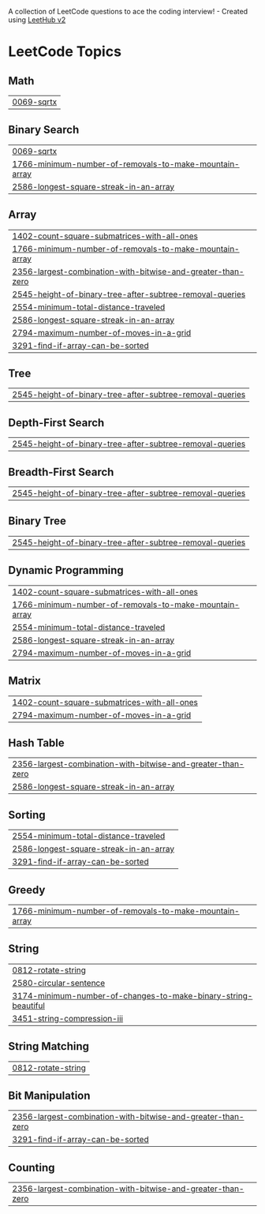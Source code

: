 A collection of LeetCode questions to ace the coding interview! - Created using [LeetHub v2](https://github.com/arunbhardwaj/LeetHub-2.0)
<!---LeetCode Topics Start-->
# LeetCode Topics
## Math
|  |
| ------- |
| [0069-sqrtx](https://github.com/patrabishwo/LeetCode/tree/master/0069-sqrtx) |
## Binary Search
|  |
| ------- |
| [0069-sqrtx](https://github.com/patrabishwo/LeetCode/tree/master/0069-sqrtx) |
| [1766-minimum-number-of-removals-to-make-mountain-array](https://github.com/patrabishwo/LeetCode/tree/master/1766-minimum-number-of-removals-to-make-mountain-array) |
| [2586-longest-square-streak-in-an-array](https://github.com/patrabishwo/LeetCode/tree/master/2586-longest-square-streak-in-an-array) |
## Array
|  |
| ------- |
| [1402-count-square-submatrices-with-all-ones](https://github.com/patrabishwo/LeetCode/tree/master/1402-count-square-submatrices-with-all-ones) |
| [1766-minimum-number-of-removals-to-make-mountain-array](https://github.com/patrabishwo/LeetCode/tree/master/1766-minimum-number-of-removals-to-make-mountain-array) |
| [2356-largest-combination-with-bitwise-and-greater-than-zero](https://github.com/patrabishwo/LeetCode/tree/master/2356-largest-combination-with-bitwise-and-greater-than-zero) |
| [2545-height-of-binary-tree-after-subtree-removal-queries](https://github.com/patrabishwo/LeetCode/tree/master/2545-height-of-binary-tree-after-subtree-removal-queries) |
| [2554-minimum-total-distance-traveled](https://github.com/patrabishwo/LeetCode/tree/master/2554-minimum-total-distance-traveled) |
| [2586-longest-square-streak-in-an-array](https://github.com/patrabishwo/LeetCode/tree/master/2586-longest-square-streak-in-an-array) |
| [2794-maximum-number-of-moves-in-a-grid](https://github.com/patrabishwo/LeetCode/tree/master/2794-maximum-number-of-moves-in-a-grid) |
| [3291-find-if-array-can-be-sorted](https://github.com/patrabishwo/LeetCode/tree/master/3291-find-if-array-can-be-sorted) |
## Tree
|  |
| ------- |
| [2545-height-of-binary-tree-after-subtree-removal-queries](https://github.com/patrabishwo/LeetCode/tree/master/2545-height-of-binary-tree-after-subtree-removal-queries) |
## Depth-First Search
|  |
| ------- |
| [2545-height-of-binary-tree-after-subtree-removal-queries](https://github.com/patrabishwo/LeetCode/tree/master/2545-height-of-binary-tree-after-subtree-removal-queries) |
## Breadth-First Search
|  |
| ------- |
| [2545-height-of-binary-tree-after-subtree-removal-queries](https://github.com/patrabishwo/LeetCode/tree/master/2545-height-of-binary-tree-after-subtree-removal-queries) |
## Binary Tree
|  |
| ------- |
| [2545-height-of-binary-tree-after-subtree-removal-queries](https://github.com/patrabishwo/LeetCode/tree/master/2545-height-of-binary-tree-after-subtree-removal-queries) |
## Dynamic Programming
|  |
| ------- |
| [1402-count-square-submatrices-with-all-ones](https://github.com/patrabishwo/LeetCode/tree/master/1402-count-square-submatrices-with-all-ones) |
| [1766-minimum-number-of-removals-to-make-mountain-array](https://github.com/patrabishwo/LeetCode/tree/master/1766-minimum-number-of-removals-to-make-mountain-array) |
| [2554-minimum-total-distance-traveled](https://github.com/patrabishwo/LeetCode/tree/master/2554-minimum-total-distance-traveled) |
| [2586-longest-square-streak-in-an-array](https://github.com/patrabishwo/LeetCode/tree/master/2586-longest-square-streak-in-an-array) |
| [2794-maximum-number-of-moves-in-a-grid](https://github.com/patrabishwo/LeetCode/tree/master/2794-maximum-number-of-moves-in-a-grid) |
## Matrix
|  |
| ------- |
| [1402-count-square-submatrices-with-all-ones](https://github.com/patrabishwo/LeetCode/tree/master/1402-count-square-submatrices-with-all-ones) |
| [2794-maximum-number-of-moves-in-a-grid](https://github.com/patrabishwo/LeetCode/tree/master/2794-maximum-number-of-moves-in-a-grid) |
## Hash Table
|  |
| ------- |
| [2356-largest-combination-with-bitwise-and-greater-than-zero](https://github.com/patrabishwo/LeetCode/tree/master/2356-largest-combination-with-bitwise-and-greater-than-zero) |
| [2586-longest-square-streak-in-an-array](https://github.com/patrabishwo/LeetCode/tree/master/2586-longest-square-streak-in-an-array) |
## Sorting
|  |
| ------- |
| [2554-minimum-total-distance-traveled](https://github.com/patrabishwo/LeetCode/tree/master/2554-minimum-total-distance-traveled) |
| [2586-longest-square-streak-in-an-array](https://github.com/patrabishwo/LeetCode/tree/master/2586-longest-square-streak-in-an-array) |
| [3291-find-if-array-can-be-sorted](https://github.com/patrabishwo/LeetCode/tree/master/3291-find-if-array-can-be-sorted) |
## Greedy
|  |
| ------- |
| [1766-minimum-number-of-removals-to-make-mountain-array](https://github.com/patrabishwo/LeetCode/tree/master/1766-minimum-number-of-removals-to-make-mountain-array) |
## String
|  |
| ------- |
| [0812-rotate-string](https://github.com/patrabishwo/LeetCode/tree/master/0812-rotate-string) |
| [2580-circular-sentence](https://github.com/patrabishwo/LeetCode/tree/master/2580-circular-sentence) |
| [3174-minimum-number-of-changes-to-make-binary-string-beautiful](https://github.com/patrabishwo/LeetCode/tree/master/3174-minimum-number-of-changes-to-make-binary-string-beautiful) |
| [3451-string-compression-iii](https://github.com/patrabishwo/LeetCode/tree/master/3451-string-compression-iii) |
## String Matching
|  |
| ------- |
| [0812-rotate-string](https://github.com/patrabishwo/LeetCode/tree/master/0812-rotate-string) |
## Bit Manipulation
|  |
| ------- |
| [2356-largest-combination-with-bitwise-and-greater-than-zero](https://github.com/patrabishwo/LeetCode/tree/master/2356-largest-combination-with-bitwise-and-greater-than-zero) |
| [3291-find-if-array-can-be-sorted](https://github.com/patrabishwo/LeetCode/tree/master/3291-find-if-array-can-be-sorted) |
## Counting
|  |
| ------- |
| [2356-largest-combination-with-bitwise-and-greater-than-zero](https://github.com/patrabishwo/LeetCode/tree/master/2356-largest-combination-with-bitwise-and-greater-than-zero) |
<!---LeetCode Topics End-->